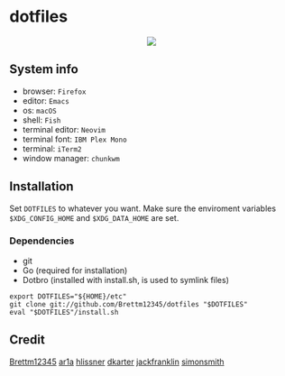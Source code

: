 # dotfiles

<p align="center">
  <a href="https://xkcd.com/1319/">
    <img src="https://imgs.xkcd.com/comics/automation.png" />
  </a>
</p>

## System info
* browser: `Firefox`
* editor: `Emacs`
* os: `macOS`
* shell: `Fish`
* terminal editor: `Neovim`
* terminal font: `IBM Plex Mono`
* terminal: `iTerm2`
* window manager: `chunkwm`

## Installation
Set `DOTFILES` to whatever you want.
Make sure the enviroment variables `$XDG_CONFIG_HOME` and `$XDG_DATA_HOME` are
set.

### Dependencies
* git
* Go (required for installation)
* Dotbro (installed with install.sh, is used to symlink files)
``` shell
export DOTFILES="${HOME}/etc"
git clone git://github.com/Brettm12345/dotfiles "$DOTFILES"
eval "$DOTFILES"/install.sh
```

## Credit
[Brettm12345](https://github.com/Brettm12345/dotfiles)
[ar1a](https://github.com/ar1a/dotfiles)
[hlissner](https://github.com/hlissner/doom-emacs-private)
[dkarter](https://github.com/dkarter/dotfiles)
[jackfranklin](https://github.com/jackfranklin/dotfiles)
[simonsmith](https://github.com/simonsmith/dotfiles)
